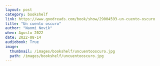 ```yaml
---
layout: post
category: bookshelf
link: https://www.goodreads.com/book/show/29004593-un-cuento-oscuro
title: "Un cuento oscuro"
author: "Naomi Novik"
when: Agosto 2022
date: 2022-08-14
audiobook: True
image:
  thumbnail: /images/bookshelf/uncuentooscuro.jpg
  path: /images/bookshelf/uncuentooscuro.jpg
---
```


